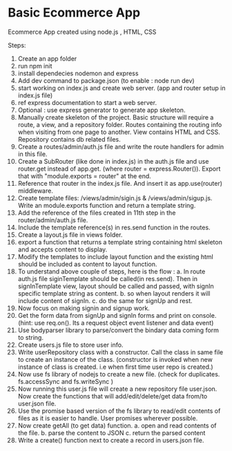 # Basic Ecommerce App
 Ecommerce App created using node.js , HTML, CSS

Steps:
1.  Create an app folder
2.  run npm init
3.  install dependecies nodemon and express
4.  Add dev command to package.json (to enable : node run dev)
5.  start working on index.js and create web server. (app and router setup in index.js file)
6.  ref express documentation to start a web server. 
7.  Optional : use express generator to generate app skeleton.
8.  Manually create skeleton of the project. Basic structure will require a route, a view, and a repository folder.
        Routes containing the routing info when visiting from one page to another.
        View contains HTML and CSS.
        Repository contains db related files.
9.  Create a routes/admin/auth.js file and write the route handlers for admin in this file.
10. Create a SubRouter (like done in index.js) in the auth.js file 
        and use router.get instead of app.get. (where router = express.Router()). Export that with "module.exports = router" at the end.
11. Reference that router in the index.js file. And insert it as app.use(router) middleware. 
12. Create template files: /views/admin/sigin.js & /views/admin/sigup.js. 
        Write an module.exports function and return a template string.
13. Add the reference of the files created in 11th step in the router/admin/auth.js file.
14. Include the template reference(s) in res.send function in the routes.
15. Create a layout.js file in views folder.
16. export a function that returns a template string containing html skeleton and accepts content to display.
17. Modify the templates to include layout function and the existing html should be included as content to layout function.
18. To understand above couple of steps, here is the flow : 
        a. In route auth.js file siginTemplate should be called(in res.send). Then in signInTemplate view, layout should be called and passed,
           with signIn specific template string as content.
        b. so when layout renders it will include content of signIn.
        c. do the same for signUp and rest.
19. Now focus on making signin and signup work.
20. Get the form data from signUp and signIn forms and print on console. 
        (hint: use req.on(). Its a request object event listener and data event)
21. Use bodyparser library to parse/convert the bindary data coming form to string.
22. Create users.js file to store user info.
23. Write userRepository class with a constructor. Call the class in same file to create an instance of the class.
        (constructor is invoked when new instance of class is created. i.e when first time user repo is created.)
24. Now use fs library of nodejs to create a new file. (check for duplicates. fs.accessSync and fs.writeSync )
25. Now running this user.js file will create a new repository file user.json. 
        Now create the functions that will add/edit/delete/get data from/to user.json file.
26. Use the promise based version of the fs library to read/edit contents of files as it is easier to handle.
        User promises wherever possible.
27. Now create getAll (to get data) function.
        a. open and read contents of the file.
        b. parse the content to JSON
        c. return the parsed content
28. Write a create() function next to create a record in users.json file.

